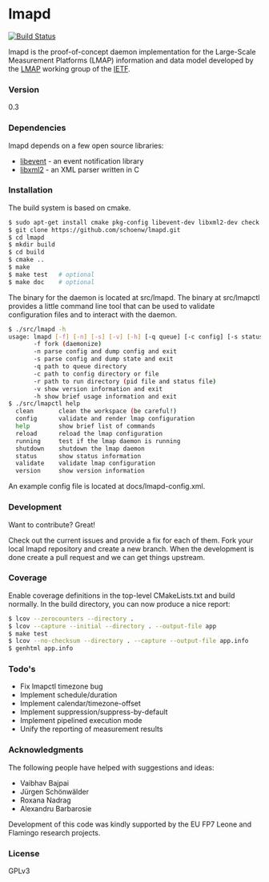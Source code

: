 # lmapd
[![Build Status](https://travis-ci.org/schoenw/lmapd.svg?branch=development)](https://travis-ci.org/schoenw/lmapd)


lmapd is the proof-of-concept daemon implementation for the Large-Scale Measurement Platforms (LMAP) information and data model developed by the [LMAP] working group of the [IETF].

### Version
0.3

### Dependencies

lmapd depends on a few open source libraries:

* [libevent] - an event notification library
* [libxml2] - an XML parser written in C

### Installation

The build system is based on cmake.

```sh
$ sudo apt-get install cmake pkg-config libevent-dev libxml2-dev check
$ git clone https://github.com/schoenw/lmapd.git
$ cd lmapd
$ mkdir build
$ cd build
$ cmake ..
$ make
$ make test   # optional
$ make doc    # optional
```
The binary for the daemon is located at src/lmapd. The binary at src/lmapctl provides a little command line tool that can be used to validate configuration files and to interact with the daemon.

```sh
$ ./src/lmapd -h
usage: lmapd [-f] [-n] [-s] [-v] [-h] [-q queue] [-c config] [-s status]
       -f fork (daemonize)
       -n parse config and dump config and exit
       -s parse config and dump state and exit
       -q path to queue directory
       -c path to config directory or file
       -r path to run directory (pid file and status file)
       -v show version information and exit
       -h show brief usage information and exit
$ ./src/lmapctl help
  clean       clean the workspace (be careful!)
  config      validate and render lmap configuration
  help        show brief list of commands
  reload      reload the lmap configuration
  running     test if the lmap daemon is running
  shutdown    shutdown the lmap daemon
  status      show status information
  validate    validate lmap configuration
  version     show version information
```

An example config file is located at docs/lmapd-config.xml.

### Development
Want to contribute? Great!

Check out the current issues and provide a fix for each of them. Fork your local lmapd repository and create a new branch. When the development is done create a pull request and we can get things upstream.

### Coverage

Enable coverage definitions in the top-level CMakeLists.txt and build
normally. In the build directory, you can now produce a nice report:

```sh
$ lcov --zerocounters --directory .
$ lcov --capture --initial --directory . --output-file app
$ make test
$ lcov --no-checksum --directory . --capture --output-file app.info
$ genhtml app.info
```

### Todo's

 - Fix lmapctl timezone bug
 - Implement schedule/duration
 - Implement calendar/timezone-offset
 - Implement suppression/suppress-by-default
 - Implement pipelined execution mode
 - Unify the reporting of measurement results


### Acknowledgments

The following people have helped with suggestions and ideas:

- Vaibhav Bajpai
- Jürgen Schönwälder
- Roxana Nadrag
- Alexandru Barbarosie

Development of this code was kindly supported by the EU FP7 Leone and
Flamingo research projects.

### License

GPLv3

[libevent]:http://libevent.org/
[libxml2]:http://www.xmlsoft.org/
[LMAP]:https://tools.ietf.org/wg/lmap/
[IETF]:http://www.ietf.org/
[Leone]:http://www.leone-project.eu/
[Flamingo]:http://www.fp7-flamingo.eu/
